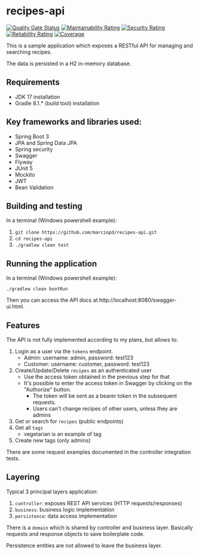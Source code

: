 # recipes-api

[![Quality Gate Status](https://sonarcloud.io/api/project_badges/measure?project=marciopd_recipes-api&metric=alert_status)](https://sonarcloud.io/summary/new_code?id=marciopd_recipes-api)
[![Maintainability Rating](https://sonarcloud.io/api/project_badges/measure?project=marciopd_recipes-api&metric=sqale_rating)](https://sonarcloud.io/summary/new_code?id=marciopd_recipes-api)
[![Security Rating](https://sonarcloud.io/api/project_badges/measure?project=marciopd_recipes-api&metric=security_rating)](https://sonarcloud.io/summary/new_code?id=marciopd_recipes-api)
[![Reliability Rating](https://sonarcloud.io/api/project_badges/measure?project=marciopd_recipes-api&metric=reliability_rating)](https://sonarcloud.io/summary/new_code?id=marciopd_recipes-api)
[![Coverage](https://sonarcloud.io/api/project_badges/measure?project=marciopd_recipes-api&metric=coverage)](https://sonarcloud.io/summary/new_code?id=marciopd_recipes-api)

This is a sample application which exposes a RESTful API for managing and searching recipes.

The data is persisted in a H2 in-memory database.

## Requirements
- JDK 17 installation
- Gradle 8.1.* (build tool) installation

## Key frameworks and libraries used:
- Spring Boot 3
- JPA and Spring Data JPA
- Spring security
- Swagger
- Flyway
- JUnit 5
- Mockito
- JWT
- Bean Validation

## Building and testing
In a terminal (Windows powershell example):
1) `git clone https://github.com/marciopd/recipes-api.git`
2) `cd recipes-api`
3) `./gradlew clean test`

## Running the application
In a terminal (Windows powershell example):

`./gradlew clean bootRun`

Then you can access the API docs at http://localhost:8080/swagger-ui.html.

## Features
The API is not fully implemented according to my plans, but allows to:
1) Login as a user via the `tokens` endpoint.
    - Admin: username: admin, password: test123
    - Customer: username: customer, password: test123
2) Create/Update/Delete `recipes` as an authenticated user
    - Use the access token obtained in the previous step for that
    - It's possible to enter the access token in Swagger by clicking on the "Authorize" button. 
      - The token will be sent as a bearer token in the subsequent requests.
      - Users can't change recipes of other users, unless they are admins
3) Get or search for `recipes` (public endpoints)
4) Get all `tags`
    - vegetarian is an example of tag
5) Create new tags (only admins)

There are some request examples documented in the controller integration tests.

## Layering

Typical 3 principal layers application:
1) `controller`: exposes REST API services (HTTP requests/responses)
2) `business`: business logic implementation
3) `persistence`: data access implementation

There is a `domain` which is shared by controller and business layer. 
Basically requests and response objects to save boilerplate code.

Persistence entities are not allowed to leave the business layer.
